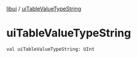 [libui](README.md) / [uiTableValueTypeString](ui-table-value-type-string.md)

# uiTableValueTypeString

`val uiTableValueTypeString: UInt`